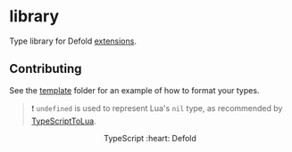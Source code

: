 # library
Type library for Defold [extensions](https://defold.com/assets/).

## Contributing

See the [template](https://github.com/ts-defold/library/tree/main/template) folder for an example of how to format your types.

> :exclamation: `undefined` is used to represent Lua's `nil` type, as recommended by [TypeScriptToLua](https://typescripttolua.github.io/docs/caveats/#undefined-and-null).

<p align="center" class="h4">
  TypeScript :heart: Defold
</p>
